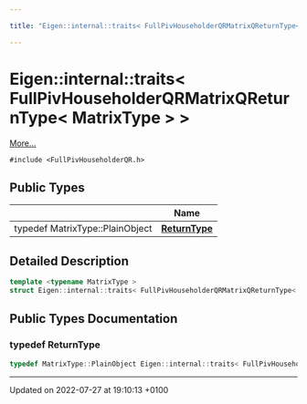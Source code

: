 ```yaml
---

title: "Eigen::internal::traits< FullPivHouseholderQRMatrixQReturnType< MatrixType > >"

---
```


# Eigen::internal::traits< FullPivHouseholderQRMatrixQReturnType< MatrixType > >



 [More...](#detailed-description)


`#include <FullPivHouseholderQR.h>`

## Public Types

|                | Name           |
| -------------- | -------------- |
| typedef MatrixType::PlainObject | **[ReturnType](http://example.org/classes/structeigen_1_1internal_1_1traits_3_01fullpivhouseholderqrmatrixqreturntype_3_01matrixtype_01_4_01_4/#typedef-returntype)**  |

## Detailed Description

```cpp
template <typename MatrixType >
struct Eigen::internal::traits< FullPivHouseholderQRMatrixQReturnType< MatrixType > >;
```

## Public Types Documentation

### typedef ReturnType

```cpp
typedef MatrixType::PlainObject Eigen::internal::traits< FullPivHouseholderQRMatrixQReturnType< MatrixType > >::ReturnType;
```


-------------------------------

Updated on 2022-07-27 at 19:10:13 +0100